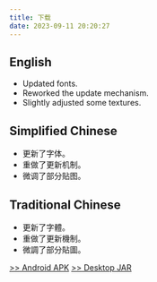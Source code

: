 ```yaml
---
title: 下载
date: 2023-09-11 20:20:27
---
```


<!-- VERSION_NAME: v0.2.0-ALPHA -->
<!-- VERSION_CODE: 110 -->

## English

<!-- DESC_BEGIN -->

- Updated fonts.
- Reworked the update mechanism.
- Slightly adjusted some textures.

<!-- DESC_END -->

## Simplified Chinese

<!-- DESC_BEGIN_ZH -->

- 更新了字体。
- 重做了更新机制。
- 微调了部分贴图。

<!-- DESC_END_ZH -->

## Traditional Chinese

<!-- DESC_BEGIN_TC -->

- 更新了字體。
- 重做了更新機制。
- 微調了部分貼圖。

<!-- DESC_END_TC -->

[>> Android APK](/release/carbonizedpd-0.2.0-alpha-android.apk)
[>> Desktop JAR](/release/carbonizedpd-0.2.0-alpha-desktop.jar)
